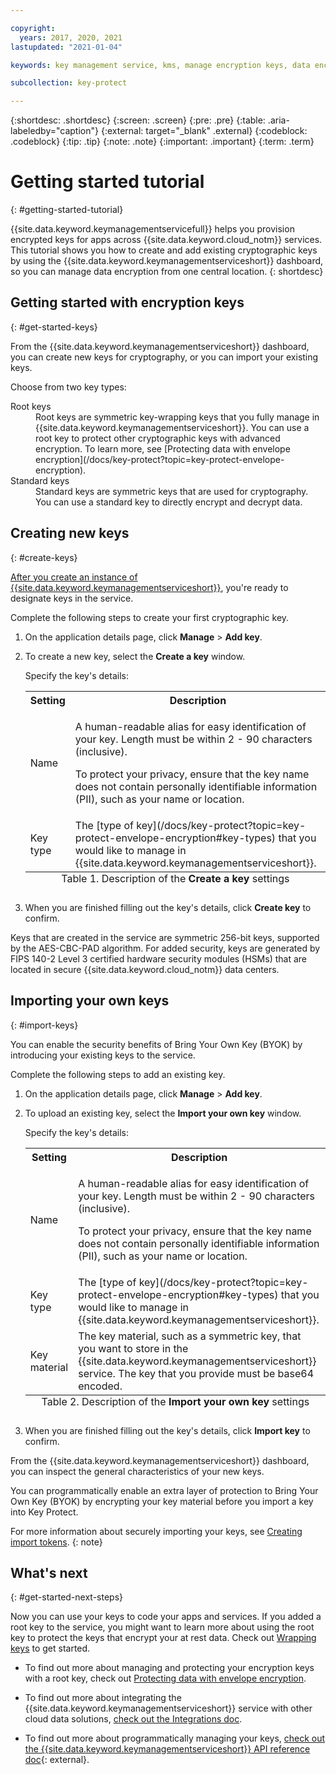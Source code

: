 ```yaml
---

copyright:
  years: 2017, 2020, 2021
lastupdated: "2021-01-04"

keywords: key management service, kms, manage encryption keys, data encryption, data at rest, protect data encryption keys

subcollection: key-protect

---
```


{:shortdesc: .shortdesc}
{:screen: .screen}
{:pre: .pre}
{:table: .aria-labeledby="caption"}
{:external: target="_blank" .external}
{:codeblock: .codeblock}
{:tip: .tip}
{:note: .note}
{:important: .important}
{:term: .term}

# Getting started tutorial
{: #getting-started-tutorial}

{{site.data.keyword.keymanagementservicefull}} helps you provision encrypted
keys for apps across {{site.data.keyword.cloud_notm}} services. This tutorial
shows you how to create and add existing cryptographic keys by using the
{{site.data.keyword.keymanagementserviceshort}} dashboard, so you can manage
data encryption from one central location.
{: shortdesc}

## Getting started with encryption keys
{: #get-started-keys}

From the {{site.data.keyword.keymanagementserviceshort}} dashboard, you can
create new keys for cryptography, or you can import your existing keys.

Choose from two key types:

<dl>
  <dt>
    Root keys
  </dt>
  <dd>
    Root keys are symmetric key-wrapping keys that you fully manage in
    {{site.data.keyword.keymanagementserviceshort}}. You can use a root key to
    protect other cryptographic keys with advanced encryption. To learn more,
    see
    [Protecting data with envelope encryption](/docs/key-protect?topic=key-protect-envelope-encryption).
  </dd>

  <dt>
    Standard keys
  </dt>
  <dd>
    Standard keys are symmetric keys that are used for cryptography. You can use
    a standard key to directly encrypt and decrypt data.
  </dd>
</dl>

## Creating new keys
{: #create-keys}

[After you create an instance of {{site.data.keyword.keymanagementserviceshort}}](/docs/key-protect?topic=key-protect-provision),
you're ready to designate keys in the service.

Complete the following steps to create your first cryptographic key.

1. On the application details page, click **Manage** &gt; **Add key**.

2. To create a new key, select the **Create a key** window.

    Specify the key's details:

    <table>
      <tr>
        <th>Setting</th>
        <th>Description</th>
      </tr>

      <tr>
        <td>
          Name
        </td>
        <td>
          <p>
            A human-readable alias for easy identification of your key. Length
            must be within 2 - 90 characters (inclusive).
          </p>
          <p>
            To protect your privacy, ensure that the key name does not contain
            personally identifiable information (PII), such as your name or
            location.
          </p>
        </td>
      </tr>

      <tr>
        <td>
          Key type
        </td>
        <td>
          The
          [type of key](/docs/key-protect?topic=key-protect-envelope-encryption#key-types)
          that you would like to manage in
          {{site.data.keyword.keymanagementserviceshort}}.
        </td>
      </tr>

      <caption style="caption-side:bottom;">
        Table 1. Description of the <b>Create a key</b> settings
      </caption>
    </table>

3. When you are finished filling out the key's details, click **Create key** to
   confirm.

Keys that are created in the service are symmetric 256-bit keys, supported by
the AES-CBC-PAD algorithm. For added security, keys are generated by FIPS 140-2
Level 3 certified hardware security modules (HSMs) that are located in secure
{{site.data.keyword.cloud_notm}} data centers.

## Importing your own keys
{: #import-keys}

You can enable the security benefits of Bring Your Own Key (BYOK) by introducing
your existing keys to the service.

Complete the following steps to add an existing key.

1. On the application details page, click **Manage** &gt; **Add key**.

2. To upload an existing key, select the **Import your own key** window.

    Specify the key's details:

    <table>
      <tr>
        <th>Setting</th>
        <th>Description</th>
      </tr>

      <tr>
        <td>
          Name
        </td>
        <td>
          <p>
            A human-readable alias for easy identification of your key. Length
            must be within 2 - 90 characters (inclusive).
          </p>
          <p>
            To protect your privacy, ensure that the key name does not contain
            personally identifiable information (PII), such as your name or
            location.
          </p>
        </td>
      </tr>

      <tr>
        <td>
          Key type
        </td>
        <td>
          The
          [type of key](/docs/key-protect?topic=key-protect-envelope-encryption#key-types)
          that you would like to manage in
          {{site.data.keyword.keymanagementserviceshort}}.
        </td>
      </tr>

      <tr>
        <td>
          Key material
        </td>
        <td>
          The key material, such as a symmetric key, that you want to store in
          the {{site.data.keyword.keymanagementserviceshort}} service. The key
          that you provide must be base64 encoded.
        </td>
      </tr>

      <caption style="caption-side:bottom;">
        Table 2. Description of the <b>Import your own key</b> settings
      </caption>
    </table>

3. When you are finished filling out the key's details, click **Import key** to
   confirm.

From the {{site.data.keyword.keymanagementserviceshort}} dashboard, you can
inspect the general characteristics of your new keys.

You can programmatically enable an extra layer of protection to Bring Your Own
Key (BYOK) by encrypting your key material before you import a key into Key
Protect.

For more information about securely importing your keys, see
[Creating import tokens](/docs/key-protect?topic=key-protect-create-import-tokens).
{: note}

## What's next
{: #get-started-next-steps}

Now you can use your keys to code your apps and services. If you added a root
key to the service, you might want to learn more about using the root key to
protect the keys that encrypt your at rest data. Check out
[Wrapping keys](/docs/key-protect?topic=key-protect-wrap-keys) to get started.

- To find out more about managing and protecting your encryption keys with a
  root key, check out
  [Protecting data with envelope encryption](/docs/key-protect?topic=key-protect-envelope-encryption).

- To find out more about integrating the
  {{site.data.keyword.keymanagementserviceshort}} service with other cloud data
  solutions,
  [check out the Integrations doc](/docs/key-protect?topic=key-protect-integrate-services).

- To find out more about programmatically managing your keys,
  [check out the {{site.data.keyword.keymanagementserviceshort}} API reference doc](/apidocs/key-protect){: external}.
